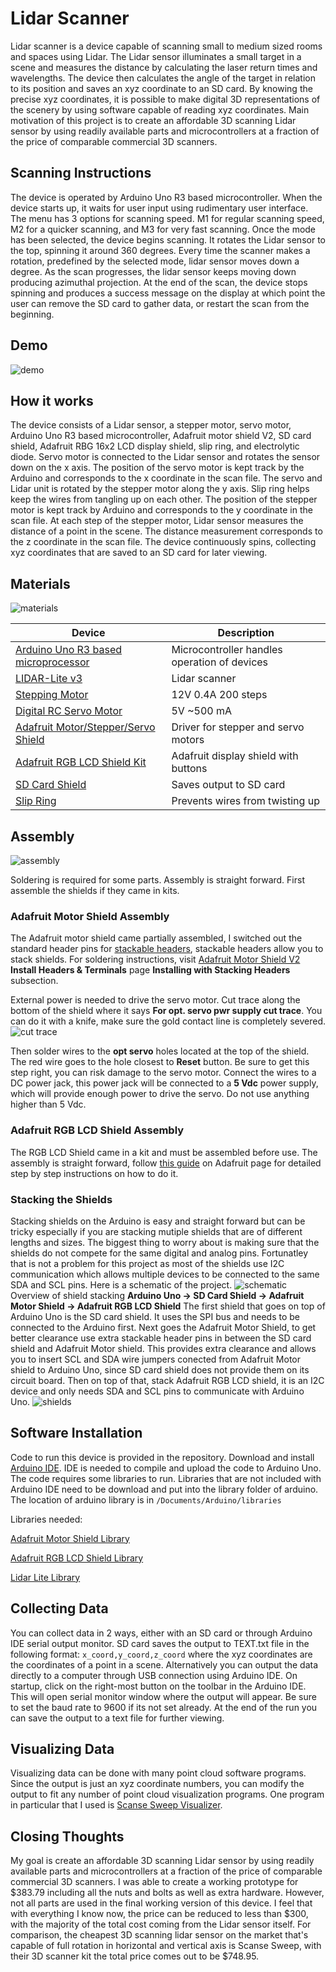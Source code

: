 [materials]: https://i.imgur.com/d9pONmn.jpg "Materials"
[demo]: https://imgur.com/pdBPAoY.png "Demo"
[assembly]: https://imgur.com/Wku4ZV2.jpg "Assembly"
# Lidar Scanner

Lidar scanner is a device capable of scanning small to medium sized rooms and spaces using Lidar. The Lidar sensor illuminates a small target in a scene and measures the distance by calculating the laser return times and wavelengths. The device then calculates the angle of the target in relation to its position and saves an xyz coordinate to an SD card. By knowing the precise xyz coordinates, it is possible to make digital 3D representations of the scenery by using software capable of reading xyz coordinates. Main motivation of this project is to create an affordable 3D scanning Lidar sensor by using readily available parts and microcontrollers at a fraction of the price of comparable commercial 3D scanners.

## Scanning Instructions

  The device is operated by Arduino Uno R3 based microcontroller. When the device starts up, it waits for user input using rudimentary user interface. The menu has 3 options for scanning speed. M1 for regular scanning speed, M2 for a quicker scanning, and M3 for very fast scanning. Once the mode has been selected, the device begins scanning. It rotates the Lidar sensor to the top, spinning it around 360 degrees. Every time the scanner makes a rotation, predefined by the selected mode, lidar sensor moves down a degree. As the scan progresses, the lidar sensor keeps moving down producing azimuthal projection. At the end of the scan, the device stops spinning and produces a success message on the display at which point the user can remove the SD card to gather data, or restart the scan from the beginning.

## Demo

![demo]

## How it works

  The device consists of a Lidar sensor, a stepper motor, servo motor, Arduino Uno R3 based microcontroller, Adafruit motor shield V2, SD card shield, Adafruit RBG 16x2 LCD display shield, slip ring, and electrolytic diode. Servo motor is connected to the Lidar sensor and rotates the sensor down on the x axis. The position of the servo motor is kept track by the Arduino and corresponds to the x coordinate in the scan file. The servo and Lidar unit is rotated by the stepper motor along the y axis. Slip ring helps keep the wires from tangling up on each other. The position of the stepper motor is kept track by Arduino and corresponds to the y coordinate in the scan file. At each step of the stepper motor, Lidar sensor measures the distance of a point in the scene. The distance measurement corresponds to the z coordinate in the scan file. The device continuously spins, collecting xyz coordinates that are saved to an SD card for later viewing.


## Materials

![materials]

| Device | Description |
| --- | --- |
| [Arduino Uno R3 based microprocessor](https://www.amazon.com/Elegoo-Board-ATmega328P-ATMEGA16U2-Arduino/dp/B01EWOE0UU/ref=sr_1_3?ie=UTF8&qid=1514046216&sr=8-3&keywords=elegoo+uno+r3) | Microcontroller handles operation of devices |
| [LIDAR-Lite v3](https://www.amazon.com/Garmin-LYSB01MG3Z3PE-CMPTRACCS-LIDAR-Lite-v3/dp/B01MG3Z3PE/ref=sr_1_cc_1?s=aps&ie=UTF8&qid=1514046260&sr=1-1-catcorr&keywords=LIDAR-Lite+v3) | Lidar scanner |
| [Stepping Motor](https://www.amazon.com/Stepping-Motor-26Ncm-36-8oz-Printer/dp/B00PNEQ9T4/ref=sr_1_1?s=industrial&ie=UTF8&qid=1514046348&sr=1-1&keywords=Stepping+Motor+Nema+17+Stepping+Motor+26Ncm%2836.8oz.in%29+12V+0.4A+3D+Printer+CNC) | 12V 0.4A 200 steps |
| [Digital RC Servo Motor](https://www.amazon.com/gp/product/B014KONJZY/ref=oh_aui_detailpage_o05_s01?ie=UTF8&psc=1) | 5V ~500 mA |
| [Adafruit Motor/Stepper/Servo Shield](https://www.amazon.com/Adafruit-Motor-Stepper-Shield-Arduino/dp/B00PUTH3B0/ref=sr_1_2?s=electronics&ie=UTF8&qid=1514046456&sr=1-2&keywords=Adafruit+Motor%2FStepper%2FServo+Shield) | Driver for stepper and servo motors |
| [Adafruit RGB LCD Shield Kit](https://www.amazon.com/Shield-16x2-Character-Negative-Display-Uses/dp/B00JFJJDGY/ref=sr_1_1?s=electronics&ie=UTF8&qid=1514046515&sr=1-1&keywords=Adafruit+RGB+LCD+Shield+Kit) | Adafruit display shield with buttons |
| [SD Card Shield](https://www.amazon.com/HiLetgo-Stackable-Card-Arduino-Shield/dp/B006LRR0IQ/ref=sr_1_1?s=electronics&ie=UTF8&qid=1514046538&sr=1-1&keywords=SD+Card+Shield) | Saves output to SD card |
| [Slip Ring](https://www.amazon.com/gp/product/B01L8U2VOI/ref=oh_aui_detailpage_o02_s00?ie=UTF8&psc=1) | Prevents wires from twisting up |

## Assembly

![assembly]

Soldering is required for some parts. Assembly is straight forward. First assemble the shields if they came in kits.

### Adafruit Motor Shield Assembly
The Adafruit motor shield came partially assembled, I switched out the standard header pins for [stackable headers](https://www.amazon.com/Arduino-Stackable-Header-Kit-R3/dp/B00PCCWEJG/ref=sr_1_4?ie=UTF8&qid=1514046868&sr=8-4&keywords=arduino+stackable+header+kit), stackable headers allow you to stack shields. For soldering instructions, visit [Adafruit Motor Shield V2](https://learn.adafruit.com/adafruit-motor-shield-v2-for-arduino/install-headers#installing-with-stacking-headers) **Install Headers & Terminals** page **Installing with Stacking Headers** subsection.

External power is needed to drive the servo motor. Cut trace along the bottom of the shield where it says **For opt. servo pwr supply cut trace**. You can do it with a knife, make sure the gold contact line is completely severed.
![cut trace](https://cdn-learn.adafruit.com/assets/assets/000/039/115/medium800/learn_arduino_P2080096_2kb.jpg)

Then solder wires to the **opt servo** holes located at the top of the shield. The red wire goes to the hole closest to **Reset** button. Be sure to get this step right, you can risk damage to the servo motor. Connect the wires to a DC power jack, this power jack will be connected to a **5 Vdc** power supply, which will provide enough power to drive the servo. Do not use anything higher than 5 Vdc.

### Adafruit RGB LCD Shield Assembly
The RGB LCD Shield came in a kit and must be assembled before use. The assembly is straight forward, follow [this guide](https://learn.adafruit.com/rgb-lcd-shield/assembly) on Adafruit page for detailed step by step instructions on how to do it.

### Stacking the Shields
Stacking shields on the Arduino is easy and straight forward but can be tricky especially if you are stacking mutiple shields that are of different lengths and sizes. The biggest thing to worry about is making sure that the shields do not compete for the same digital and analog pins. Fortunatley that is not a problem for this project as most of the shields use I2C communication which allows multiple devices to be connected to the same SDA and SCL pins. Here is a schematic of the project.
![schematic](https://imgur.com/aC05mV1.jpg)
Overview of shield stacking
**Arduino Uno -> SD Card Shield -> Adafruit Motor Shield -> Adafruit RGB LCD Shield**
The first shield that goes on top of Arduino Uno is the SD card shield. It uses the SPI bus and needs to be connected to the Arduino first. Next goes the Adafruit Motor Shield, to get better clearance use extra stackable header pins in between the SD card shield and Adafruit Motor shield. This provides extra clearance and allows you to insert SCL and SDA wire jumpers conected from Adafruit Motor shield to Arduino Uno, since SD card shield does not provide them on its circuit board. Then on top of that, stack Adafruit RGB LCD shield, it is an I2C device and only needs SDA and SCL pins to communicate with Arduino Uno.
![shields](https://imgur.com/7mKoYSK.jpg)

## Software Installation

Code to run this device is provided in the repository. Download and install [Arduino IDE](https://www.arduino.cc/en/Main/Software). IDE is needed to compile and upload the code to Arduino Uno. The code requires some libraries to run. Libraries that are not included with Arduino IDE need to be download and put into the library folder of arduino. The location of arduino library is in `/Documents/Arduino/libraries`

Libraries needed:

[Adafruit Motor Shield Library](https://learn.adafruit.com/adafruit-motor-shield-v2-for-arduino/install-software)

[Adafruit RGB LCD Shield Library](https://learn.adafruit.com/rgb-lcd-shield/using-the-rgb-lcd-shield)

[Lidar Lite Library](https://github.com/garmin/LIDARLite_v3_Arduino_Library)


## Collecting Data

You can collect data in 2 ways, either with an SD card or through Arduino IDE serial output monitor. SD card saves the output to TEXT.txt file in the following format:
`x_coord,y_coord,z_coord`
where the xyz coordinates are the coordinates of a point in a scene. Alternatively you can output the data directly to a computer through USB connection using Arduino IDE. On startup, click on the right-most button on the toolbar in the Arduino IDE. This will open serial monitor window where the output will appear. Be sure to set the baud rate to 9600 if its not set already. At the end of the run you can save the output to a text file for further viewing.

## Visualizing Data

Visualizing data can be done with many point cloud software programs. Since the output is just an xyz coordinate numbers, you can modify the output to fit any number of point cloud visualization programs. One program in particular that I used is [Scanse Sweep Visualizer](http://scanse.io/downloads).

## Closing Thoughts

My goal is create an affordable 3D scanning Lidar sensor by using readily available parts and microcontrollers at a fraction of the price of comparable commercial 3D scanners. I was able to create a working prototype for $383.79 including all the nuts and bolts as well as extra hardware. However, not all parts are used in the final working version of this device. I feel that with everything I know now, the price can be reduced to less than $300, with the majority of the total cost coming from the Lidar sensor itself. For comparison, the cheapest 3D scanning lidar sensor on the market that's capable of full rotation in horizontal and vertical axis is Scanse Sweep, with their 3D scanner kit the total price comes out to be $748.95.